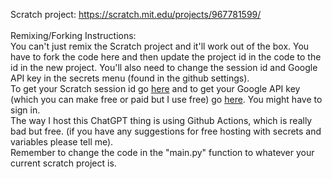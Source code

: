 Scratch project: https://scratch.mit.edu/projects/967781599/
<br>
<br>
Remixing/Forking Instructions:
<br>
You can't just remix the Scratch project and it'll work out of the box. You have to fork the code here and then update the project id in the code to the id in the new project. You'll also need to change the session id and Google API key in the secrets menu (found in the github settings).
<br>
To get your Scratch session id go [here](https://github.com/TimMcCool/scratchattach/wiki/Get-your-session-id) and to get your Google API key (which you can make free or paid but I use free) go [here](https://aistudio.google.com/app/apikey). You might have to sign in.
<br>
The way I host this ChatGPT thing is using Github Actions, which is really bad but free. (if you have any suggestions for free hosting with secrets and variables please tell me).
<br>
Remember to change the code in the "main.py" function to whatever your current scratch project is.
